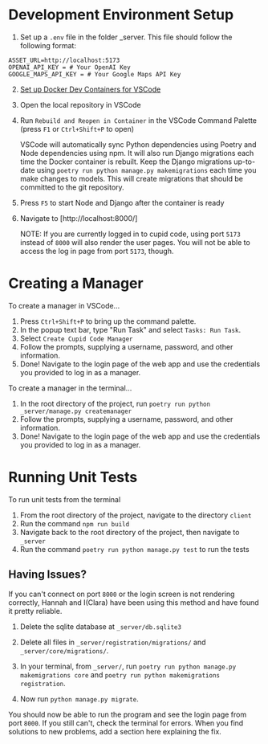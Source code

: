 # Development Environment Setup

1. Set up a `.env` file in the folder _server. This file should follow the following format:
```
ASSET_URL=http://localhost:5173
OPENAI_API_KEY = # Your OpenAI Key
GOOGLE_MAPS_API_KEY = # Your Google Maps API Key
```

2. [Set up Docker Dev Containers for VSCode](https://code.visualstudio.com/docs/devcontainers/containers#_installation)

3. Open the local repository in VSCode

4. Run `Rebuild and Reopen in Container` in the VSCode Command Palette (press `F1` or `Ctrl+Shift+P` to open)

    VSCode will automatically sync Python dependencies using Poetry and Node dependencies using npm. It will also run Django migrations each time the Docker container is rebuilt. Keep the Django migrations up-to-date using `poetry run python manage.py makemigrations` each time you make changes to models. This will create migrations that should be committed to the git repository.

5. Press `F5` to start Node and Django after the container is ready

6. Navigate to [http://localhost:8000/]

    NOTE: If you are currently logged in to cupid code, using port `5173` instead of `8000` will also render the user pages. You will not be able to access the log in page from port `5173`, though.

# Creating a Manager

To create a manager in VSCode...

1. Press `Ctrl+Shift+P` to bring up the command palette.
2. In the popup text bar, type "Run Task" and select `Tasks: Run Task`.
3. Select `Create Cupid Code Manager`
4. Follow the prompts, supplying a username, password, and other information.
5. Done! Navigate to the login page of the web app and use the credentials you provided to log in as a manager.

To create a manager in the terminal...

1. In the root directory of the project, run `poetry run python _server/manage.py createmanager`
2. Follow the prompts, supplying a username, password, and other information.
3. Done! Navigate to the login page of the web app and use the credentials you provided to log in as a manager.

# Running Unit Tests

To run unit tests from the terminal

1. From the root directory of the project, navigate to the directory `client`
2. Run the command `npm run build`
3. Navigate back to the root directory of the project, then navigate to `_server`
4. Run the command `poetry run python manage.py test` to run the tests

## Having Issues?

If you can't connect on port `8000` or the login screen is not rendering correctly, Hannah and I(Clara) have been using this method and have found it pretty reliable.

1. Delete the sqlite database at `_server/db.sqlite3`

2. Delete all files in `_server/registration/migrations/` and `_server/core/migrations/`.

3. In your terminal, from `_server/`, run `poetry run python manage.py makemigrations core` and `poetry run python makemigrations registration`.

4. Now run `python manage.py migrate`.  

You should now be able to run the program and see the login page from port `8000`. If you still can't, check the terminal for errors. When you find solutions to new problems, add a section here explaining the fix.
